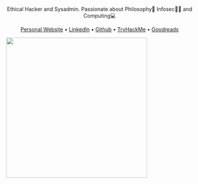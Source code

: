 <p align="center">Ethical Hacker and Sysadmin. Passionate about Philosophy🤔 Infosec🥷🏻 and Computing💻</p>
  
<p align="center">
  <a href="https://danieldavidson.github.io" target="_blank">Personal Website</a> •
  <a href="https://www.linkedin.com/in/edoardoottavianelli/" target="_blank">LinkedIn</a> •
  <a href="https://github.com/danieldavidson" target="_blank">Github</a> •
  <a href="https://tryhackme.com/p/Pyr0" target="_blank">TryHackMe</a> •
  <a href="https://www.goodreads.com/daniel_reads" target="_blank">Goodreads</a>
</p>

<img align='center' src="https://github-readme-stats.vercel.app/api?username=danieldavidson&show_icons=true&theme=dark" width="380">
